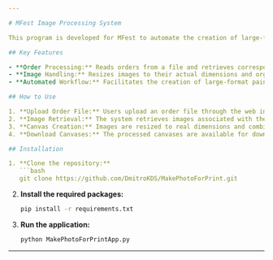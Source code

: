 ```yaml
---

# MFest Image Processing System

This program is developed for MFest to automate the creation of large-format paintings based on customer orders. The system processes an order file, retrieves corresponding images via an API, resizes them to their actual dimensions, and then compiles them into canvases for printing.

## Key Features

- **Order Processing:** Reads orders from a file and retrieves corresponding images using an API.
- **Image Handling:** Resizes images to their actual dimensions and organizes them into canvases for printing.
- **Automated Workflow:** Facilitates the creation of large-format paintings by automating image processing and canvas compilation.

## How to Use

1. **Upload Order File:** Users upload an order file through the web interface.
2. **Image Retrieval:** The system retrieves images associated with the order from the API.
3. **Canvas Creation:** Images are resized to real dimensions and combined into canvases.
4. **Download Canvases:** The processed canvases are available for download in the specified format.

## Installation

1. **Clone the repository:**
   ```bash
   git clone https://github.com/DmitroKDS/MakePhotoForPrint.git
   ```

2. **Install the required packages:**
   ```bash
   pip install -r requirements.txt
   ```

3. **Run the application:**
   ```bash
   python MakePhotoForPrintApp.py
   ```

---
```

